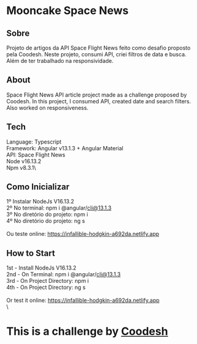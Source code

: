# Mooncake Space News

## Sobre 

Projeto de artigos da API Space Flight News feito como desafio proposto pela Coodesh. Neste projeto, consumi API, criei filtros de data e busca. Além de ter trabalhado na responsividade.

## About

Space Flight News API article project made as a challenge proposed by Coodesh. In this project, I consumed API, created date and search filters. Also worked on responsiveness.

## Tech

Language: Typescript\
Framework: Angular v13.1.3 + Angular Material\
API: Space Flight News\
Node v16.13.2\
Npm v8.3.1\

## Como Inicializar

1º Instalar NodeJs V16.13.2\
2º No terminal: npm i @angular/cli@13.1.3\
3º No diretório do projeto: npm i\
4º No diretório do projeto: ng s\
\
Ou teste online: https://infallible-hodgkin-a692da.netlify.app

## How to Start

1st - Install NodeJs V16.13.2\
2nd - On Terminal: npm i @angular/cli@13.1.3\
3rd - On Project Directory: npm i\
4th - On Project Directory: ng s\
\
Or test it online: https://infallible-hodgkin-a692da.netlify.app
\
\


# This is a challenge by [Coodesh](https://www.coodesh.com)

